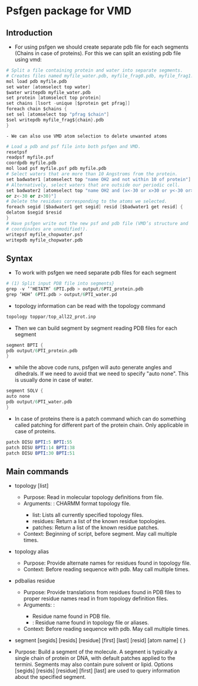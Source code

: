 # Psfgen package for VMD

## Introduction

- For using psfgen we should create separate pdb file for each segments (Chains in case of proteins). For this we can split an existing pdb file using vmd:

```s
# Split a file containing protein and water into separate segments.
# Creates files named myfile_water.pdb, myfile_frag0.pdb, myfile_frag1.pdb,...
mol load pdb myfile.pdb
set water [atomselect top water]
$water writepdb myfile_water.pdb
set protein [atomselect top protein]
set chains [lsort -unique [$protein get pfrag]]
foreach chain $chains {
set sel [atomselect top "pfrag $chain"]
$sel writepdb myfile_frag${chain}.pdb
}
```

    - We can also use VMD atom selection to delete unwanted atoms

```s
# Load a pdb and psf file into both psfgen and VMD.
resetpsf
readpsf myfile.psf
coordpdb myfile.pdb
mol load psf myfile.psf pdb myfile.pdb
# Select waters that are more than 10 Angstroms from the protein.
set badwater1 [atomselect top "name OH2 and not within 10 of protein"]
# Alternatively, select waters that are outside our periodic cell.
set badwater2 [atomselect top "name OH2 and (x<-30 or x>30 or y<-30 or>30
or z<-30 or z>30)"]
# Delete the residues corresponding to the atoms we selected.
foreach segid [$badwater1 get segid] resid [$badwater1 get resid] {
delatom $segid $resid
}
# Have psfgen write out the new psf and pdb file (VMD’s structure and
# coordinates are unmodified!).
writepsf myfile_chopwater.psf
writepdb myfile_chopwater.pdb
```
## Syntax

- To work with psfgen we need separate pdb files for each segment

```s
# (1) Split input PDB file into segments}
grep -v ’^HETATM’ 6PTI.pdb > output/6PTI_protein.pdb
grep ’HOH’ 6PTI.pdb > output/6PTI_water.pd
```
- topology information can be read with the topology command 

```s
topology toppar/top_all22_prot.inp
```

- Then we can build segment by segment reading PDB files for each segment 

```s
segment BPTI {
pdb output/6PTI_protein.pdb
}
```

- while the above code runs, psfgen will auto generate angles and dihedrals. If we need to avoid that we need to specify "auto none". This is usually done in case of water. 

```s
segment SOLV {
auto none
pdb output/6PTI_water.pdb
}
```

- In case of proteins there is a patch command which can do something called patching for different part of the protein chain. Only applicable in case of proteins. 

```s
patch DISU BPTI:5 BPTI:55
patch DISU BPTI:14 BPTI:38
patch DISU BPTI:30 BPTI:51
```

## Main commands 

- topology [list] <file name>
  - Purpose: Read in molecular topology definitions from file.
  - Arguments: <file name>: CHARMM format topology file.
    - list: Lists all currently specified topology files.
    - residues: Return a list of the known residue topologies.
    - patches: Return a list of the known residue patches.
  - Context: Beginning of script, before segment. May call multiple times.

- topology alias <alternate residue name> <existing residue name>
  - Purpose: Provide alternate names for residues found in topology file.
  - Context: Before reading sequence with pdb. May call multiple times.

- pdbalias residue <alternate name> <real name>
  - Purpose: Provide translations from residues found in PDB files to proper residue names read in from topology definition files.
  - Arguments: <alternate name>:
    - Residue name found in PDB file.
    - <real name>: Residue name found in topology file or aliases.
  - Context: Before reading sequence with pdb. May call multiple times.

- segment [segids] [resids] [residue] [first] [last] <segment ID> [resid] [atom name] { <commands>
}
- Purpose: Build a segment of the molecule. A segment is typically a single chain of protein or DNA,
with default patches applied to the termini. Segments may also contain pure solvent or lipid. Options
[segids] [resids] [residue] [first] [last] are used to query information about the specified segment.